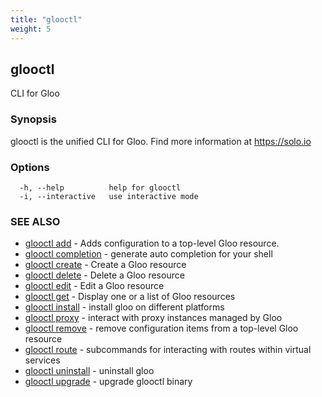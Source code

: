 ```yaml
---
title: "glooctl"
weight: 5
---
```

## glooctl

CLI for Gloo

### Synopsis

glooctl is the unified CLI for Gloo.
	Find more information at https://solo.io

### Options

```
  -h, --help          help for glooctl
  -i, --interactive   use interactive mode
```

### SEE ALSO

* [glooctl add](../glooctl_add)	 - Adds configuration to a top-level Gloo resource.
* [glooctl completion](../glooctl_completion)	 - generate auto completion for your shell
* [glooctl create](../glooctl_create)	 - Create a Gloo resource
* [glooctl delete](../glooctl_delete)	 - Delete a Gloo resource
* [glooctl edit](../glooctl_edit)	 - Edit a Gloo resource
* [glooctl get](../glooctl_get)	 - Display one or a list of Gloo resources
* [glooctl install](../glooctl_install)	 - install gloo on different platforms
* [glooctl proxy](../glooctl_proxy)	 - interact with proxy instances managed by Gloo
* [glooctl remove](../glooctl_remove)	 - remove configuration items from a top-level Gloo resource
* [glooctl route](../glooctl_route)	 - subcommands for interacting with routes within virtual services
* [glooctl uninstall](../glooctl_uninstall)	 - uninstall gloo
* [glooctl upgrade](../glooctl_upgrade)	 - upgrade glooctl binary

